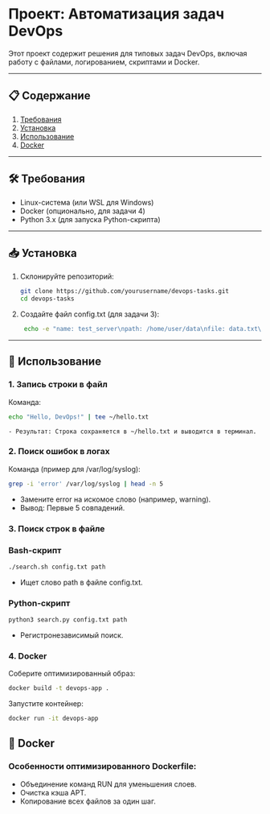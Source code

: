 # Проект: Автоматизация задач DevOps

Этот проект содержит решения для типовых задач DevOps, включая работу с файлами, логированием, скриптами и Docker.

---

## 📋 Содержание
1. [Требования](#-требования)
2. [Установка](#-установка)
3. [Использование](#-использование)
4. [Docker](#-docker)

---

## 🛠 Требования
- Linux-система (или WSL для Windows)
- Docker (опционально, для задачи 4)
- Python 3.x (для запуска Python-скрипта)

---

## 📥 Установка
1. Склонируйте репозиторий:
   ```bash
   git clone https://github.com/yourusername/devops-tasks.git
   cd devops-tasks
   ```
2. Создайте файл config.txt (для задачи 3):
   ```bash
    echo -e "name: test_server\npath: /home/user/data\nfile: data.txt\nport: 8080\nlog path: /var/log/app" > config.txt
   ```

---

## 🚀 Использование

### 1. Запись строки в файл

Команда:

   ```bash
   echo "Hello, DevOps!" | tee ~/hello.txt
   ```
   
    - Результат: Строка сохраняется в ~/hello.txt и выводится в терминал.

### 2. Поиск ошибок в логах
 Команда (пример для /var/log/syslog):

   ```bash
   grep -i 'error' /var/log/syslog | head -n 5
   ```

   - Замените error на искомое слово (например, warning).
   - Вывод: Первые 5 совпадений.

### 3. Поиск строк в файле
### Bash-скрипт
   ```bash
   ./search.sh config.txt path
   ```
   - Ищет слово path в файле config.txt.

### Python-скрипт
   ```bash
   python3 search.py config.txt path
   ```
   - Регистронезависимый поиск.

### 4. Docker
   Соберите оптимизированный образ:

   ```bash
   docker build -t devops-app .
   ```
   Запустите контейнер:
   ```bash
   docker run -it devops-app
   ```

## 🐳 Docker

### Особенности оптимизированного Dockerfile:
   - Объединение команд RUN для уменьшения слоев.
   - Очистка кэша APT.
   - Копирование всех файлов за один шаг.
